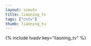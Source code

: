 ```yaml
--- 
layout: sieutv
title: liaoning_tv
tags: ["cntv"]
thumb: liaoning_tv
---
```

{% include tvadv key="liaoning_tv" %}
